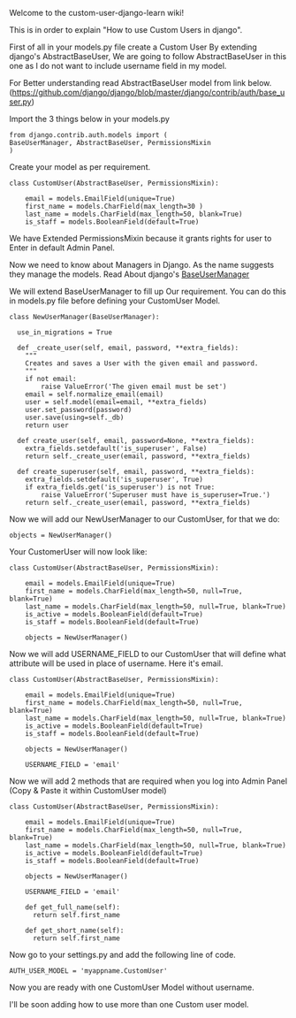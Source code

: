 Welcome to the custom-user-django-learn wiki!

This is in order to explain "How to use Custom Users in django".

First of all in your models.py file create a Custom User By extending django's AbstractBaseUser, We are going to follow AbstractBaseUser in this one as I do not want to include username field in my model.

For Better understanding read AbstractBaseUser model from link below. (https://github.com/django/django/blob/master/django/contrib/auth/base_user.py)

Import the 3 things below in your models.py


    from django.contrib.auth.models import (
    BaseUserManager, AbstractBaseUser, PermissionsMixin
    )

Create your model as per requirement.

    class CustomUser(AbstractBaseUser, PermissionsMixin):

        email = models.EmailField(unique=True)
        first_name = models.CharField(max_length=30 )
        last_name = models.CharField(max_length=50, blank=True)
        is_staff = models.BooleanField(default=True)

We have Extended PermissionsMixin because it grants rights for user to Enter in default Admin Panel.

Now we need to know about Managers in Django. As the name suggests they manage the models.
Read About django's [BaseUserManager](https://github.com/django/django/blob/master/django/contrib/auth/base_user.py)

We will extend BaseUserManager to fill up Our requirement. You can do this in models.py file before defining your CustomUser Model.

    class NewUserManager(BaseUserManager):

      use_in_migrations = True

      def _create_user(self, email, password, **extra_fields):
        """
        Creates and saves a User with the given email and password.
        """
        if not email:
            raise ValueError('The given email must be set')
        email = self.normalize_email(email)
        user = self.model(email=email, **extra_fields)
        user.set_password(password)
        user.save(using=self._db)
        return user

      def create_user(self, email, password=None, **extra_fields):
        extra_fields.setdefault('is_superuser', False)
        return self._create_user(email, password, **extra_fields)

      def create_superuser(self, email, password, **extra_fields):
        extra_fields.setdefault('is_superuser', True)
        if extra_fields.get('is_superuser') is not True:
            raise ValueError('Superuser must have is_superuser=True.')
        return self._create_user(email, password, **extra_fields)

Now we will add our NewUserManager to our CustomUser, for that we do:

    objects = NewUserManager()

Your CustomerUser will now look like:

    class CustomUser(AbstractBaseUser, PermissionsMixin):

        email = models.EmailField(unique=True)
        first_name = models.CharField(max_length=50, null=True, blank=True)
        last_name = models.CharField(max_length=50, null=True, blank=True)
        is_active = models.BooleanField(default=True)
        is_staff = models.BooleanField(default=True)

        objects = NewUserManager()

Now we will add USERNAME_FIELD to our CustomUser that will define what attribute will be used in place of username. Here it's email.

    class CustomUser(AbstractBaseUser, PermissionsMixin):

        email = models.EmailField(unique=True)
        first_name = models.CharField(max_length=50, null=True, blank=True)
        last_name = models.CharField(max_length=50, null=True, blank=True)
        is_active = models.BooleanField(default=True)
        is_staff = models.BooleanField(default=True)

        objects = NewUserManager()

        USERNAME_FIELD = 'email'

Now we will add 2 methods that are required when you log into Admin Panel (Copy & Paste it within CustomUser model)

    class CustomUser(AbstractBaseUser, PermissionsMixin):

        email = models.EmailField(unique=True)
        first_name = models.CharField(max_length=50, null=True, blank=True)
        last_name = models.CharField(max_length=50, null=True, blank=True)
        is_active = models.BooleanField(default=True)
        is_staff = models.BooleanField(default=True)

        objects = NewUserManager()

        USERNAME_FIELD = 'email'

        def get_full_name(self):
          return self.first_name

        def get_short_name(self):
          return self.first_name

Now go to your settings.py and add the following line of code.

    AUTH_USER_MODEL = 'myappname.CustomUser'

Now you are ready with one CustomUser Model without username.

I'll be soon adding how to use more than one Custom user model.
